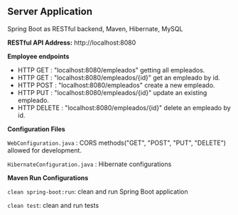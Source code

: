 ## Server Application

Spring Boot as RESTful backend, Maven, Hibernate, MySQL

**RESTful API Address:** http://localhost:8080

**Employee endpoints**
 * HTTP GET 	: "localhost:8080/empleados" getting all empleados.
 * HTTP GET 	: "localhost:8080/empleados/{id}" get an empleado by id.
 * HTTP POST	: "localhost:8080/empleados" create a new empleado.
 * HTTP PUT 	: "localhost:8080/empleados/{id}" update an existing empleado.
 * HTTP DELETE : "localhost:8080/empleados/{id}" delete an empleado by id.

**Configuration Files**

`WebConfiguration.java` : CORS methods("GET", "POST", "PUT", "DELETE") allowed for development.

`HibernateConfiguration.java` : Hibernate configurations

**Maven Run Configurations**

`clean spring-boot:run`: clean and run Spring Boot application

`clean test`: clean and run tests

